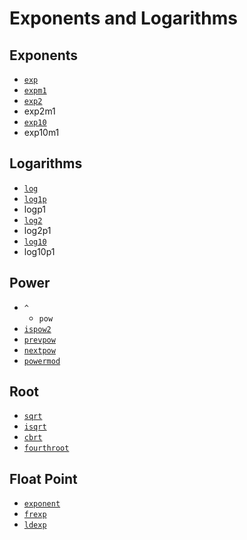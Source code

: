# Exponents and Logarithms

## Exponents
- [`exp`](@ref)
- [`expm1`](@ref)
- [`exp2`](@ref)
- exp2m1
- [`exp10`](@ref)
- exp10m1

## Logarithms
- [`log`](@ref)
- [`log1p`](@ref)
- logp1
- [`log2`](@ref)
- log2p1
- [`log10`](@ref)
- log10p1

## Power
- `^`
  - `pow`
- [`ispow2`](@ref)
- [`prevpow`](@ref)
- [`nextpow`](@ref)
- [`powermod`](@ref)

## Root
- [`sqrt`](@ref)
- [`isqrt`](@ref)
- [`cbrt`](@ref)
- [`fourthroot`](@ref)

## Float Point
- [`exponent`](@ref)
- [`frexp`](@ref)
- [`ldexp`](@ref)

